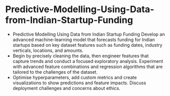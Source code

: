 # Predictive-Modelling-Using-Data-from-Indian-Startup-Funding

- Predictive Modelling Using Data from Indian Startup Funding Develop an advanced machine-learning model that forecasts funding for Indian startups based on key dataset features such as funding dates, industry verticals, locations, and amounts. 
- Begin by precisely cleaning the data, then engineer features that capture trends and conduct a focused exploratory analysis. Experiment with advanced feature combinations and regression algorithms that are tailored to the challenges of the dataset.
- Optimise hyperparameters, add custom metrics and create visualizations to show predictions and feature impacts. Discuss deployment challenges and concerns about ethics.
